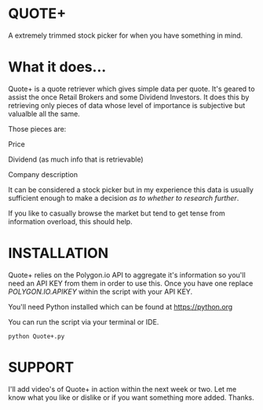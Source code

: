 # QUOTE+
A extremely trimmed stock picker for when you have something in mind.

# What it does...

Quote+ is a quote retriever which gives simple data per quote. It's geared to assist the once Retail Brokers and some Dividend Investors.
It does this by retrieving only pieces of data whose level of importance is subjective but valualble all the same. 

Those pieces are:

Price

Dividend (as much info that is retrievable)

Company description

It can be considered a stock picker but in my experience this data is usually sufficient enough to make a decision *as to whether to research further*.

If you like to casually browse the market but tend to get tense from information overload, this should help.

# INSTALLATION

Quote+ relies on the Polygon.io API to aggregate it's information so you'll need an API KEY from them in order to use this.
Once you have one replace *POLYGON.IO.APIKEY* within the script with your API KEY.

You'll need Python installed which can be found at https://python.org

You can run the script via your terminal or IDE.

    python Quote+.py

# SUPPORT

I'll add video's of Quote+ in action within the next week or two.
Let me know what you like or dislike or if you want something more added. Thanks.
